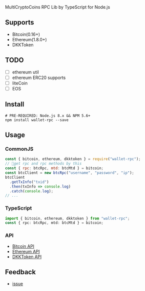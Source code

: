 MultiCryptoCoins RPC Lib by TypeScript for Node.js

## Supports

* Bitcoin(0.16+)
* Ethereum(1.8.0+)
* DKKToken

## TODO
- [ ] ethereum util
- [ ] ethereum ERC20 supports
- [ ] liteCoin
- [ ] EOS

## Install

```shell
# PRE-REQUIRED: Node.js 8.x && NPM 5.6+
npm install wallet-rpc --save
```

## Usage

### CommonJS

```js
const { bitcoin, ethereum, dkktoken } = require("wallet-rpc");
// get rpc and rpc methods by this
const { rpc: btcRpc, mtd: btcMtd } = bitcoin;
const btcClient = new btcRpc("username", "password", "ip");
btcClient
  .getTxInfo("txid")
  .then(txInfo => console.log)
  .catch(console.log);
// ...
```

### TypeScript

```typescript
import { bitcoin, ethereum, dkktoken } from "wallet-rpc";
const { rpc: btcRpc, mtd: btcMtd } = bitcoin;
```

### API

* [Bitcoin API](./types/bitcoin/rpc.d.ts)
* [Ethereum API](./types/bitcoin/rpc.d.ts)
* [DKKToken API](./types/bitcoin/rpc.d.ts)

## Feedback

- [issue](https://github.com/isLishude/wallet-rpc/issues)